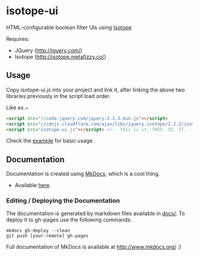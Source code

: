# isotope-ui
HTML-configurable boolean filter UIs using [Isotope](http://isotope.metafizzy.co/)

Requires:
- JQuery (http://jquery.com/)
- Isotope (http://isotope.metafizzy.co/)

## Usage
Copy isotope-ui.js into your project and link it, after linking the above two libraries previously in the script load order.

Like so ~
```html
<script src="//code.jquery.com/jquery-2.2.3.min.js"></script>
<script src="//cdnjs.cloudflare.com/ajax/libs/jquery.isotope/2.2.2/isotope.pkgd.min.js"></script>
<script src="isotope-ui.js"></script> <!-- this is it, THIS. IS. IT. -->
```

Check the [example](example.html) for basic usage.

## Documentation
Documentation is created using [MkDocs](http://www.mkdocs.org/), which is a cool thing.

* Available [here](http://govlab.github.io/isotope-ui/).

### Editing / Deploying the Documentation

The documentation is generated by markdown files available in [docs/](docs/). To deploy it to gh-pages use the following commands:

```
mkdocs gh-deploy --clean
git push [your-remote] gh-pages
```

Full documentation of MkDocs is available at http://www.mkdocs.org/ *:)*